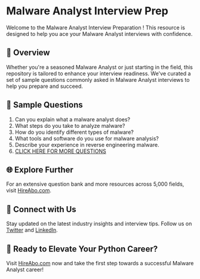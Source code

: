 # Malware Analyst Interview Prep

Welcome to the Malware Analyst Interview Preparation ! This resource is designed to help you ace your Malware Analyst interviews with confidence.

## 🚀 Overview

Whether you're a seasoned Malware Analyst or just starting in the field, this repository is tailored to enhance your interview readiness. We've curated a set of sample questions commonly asked in Malware Analyst interviews to help you prepare and succeed.

## 📝 Sample Questions

1. Can you explain what a malware analyst does?
2. What steps do you take to analyze malware?
3. How do you identify different types of malware?
4. What tools and software do you use for malware analysis?
5. Describe your experience in reverse engineering malware.
6. [CLICK HERE FOR MORE QUESTIONS](https://hireabo.com/job/0_2_18/Malware%20Analyst)

## 🌐 Explore Further

For an extensive question bank and more resources across 5,000 fields, visit [HireAbo.com](https://www.hireabo.com).

## 📱 Connect with Us

Stay updated on the latest industry insights and interview tips. Follow us on [Twitter](https://twitter.com/hireabo) and [LinkedIn](https://www.linkedin.com/in/hire-abo-3609972a8/).

## 🚀 Ready to Elevate Your Python Career?

Visit [HireAbo.com](https://www.hireabo.com) now and take the first step towards a successful Malware Analyst career!